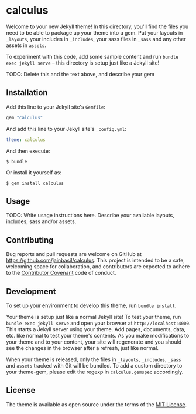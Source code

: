 # calculus

Welcome to your new Jekyll theme! In this directory, you'll find the files you need to be able to package up your theme into a gem. Put your layouts in `_layouts`, your includes in `_includes`, your sass files in `_sass` and any other assets in `assets`.

To experiment with this code, add some sample content and run `bundle exec jekyll serve` – this directory is setup just like a Jekyll site!

TODO: Delete this and the text above, and describe your gem


## Installation

Add this line to your Jekyll site's `Gemfile`:

```ruby
gem "calculus"
```

And add this line to your Jekyll site's `_config.yml`:

```yaml
theme: calculus
```

And then execute:

    $ bundle

Or install it yourself as:

    $ gem install calculus

## Usage

TODO: Write usage instructions here. Describe your available layouts, includes, sass and/or assets.

## Contributing

Bug reports and pull requests are welcome on GitHub at https://github.com/jainbasil/calculus. This project is intended to be a safe, welcoming space for collaboration, and contributors are expected to adhere to the [Contributor Covenant](http://contributor-covenant.org) code of conduct.

## Development

To set up your environment to develop this theme, run `bundle install`.

Your theme is setup just like a normal Jekyll site! To test your theme, run `bundle exec jekyll serve` and open your browser at `http://localhost:4000`. This starts a Jekyll server using your theme. Add pages, documents, data, etc. like normal to test your theme's contents. As you make modifications to your theme and to your content, your site will regenerate and you should see the changes in the browser after a refresh, just like normal.

When your theme is released, only the files in `_layouts`, `_includes`, `_sass` and `assets` tracked with Git will be bundled.
To add a custom directory to your theme-gem, please edit the regexp in `calculus.gemspec` accordingly.

## License

The theme is available as open source under the terms of the [MIT License](https://opensource.org/licenses/MIT).

